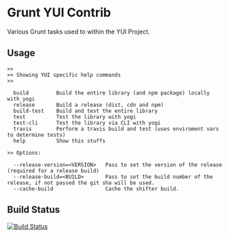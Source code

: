Grunt YUI Contrib
=================

Various Grunt tasks used to within the YUI Project.

Usage
-----

```
>> 
>> Showing YUI specific help commands
>> 

  build         Build the entire library (and npm package) locally with yogi
  release       Build a release (dist, cdn and npm)
  build-test    Build and test the entire library
  test          Test the library with yogi
  test-cli      Test the library via CLI with yogi
  travis        Perform a travis build and test (uses enviroment vars to determine tests)
  help          Show this stuffs

>> Options:

  --release-version=<VERSION>   Pass to set the version of the release (required for a release build)
  --release-build=<BUILD>       Pass to set the build number of the release, if not passed the git sha will be used.
  --cache-build                 Cache the shifter build.
```

Build Status
------------

[![Build Status](https://secure.travis-ci.org/yui/grunt-yui-contrib.png?branch=master)](http://travis-ci.org/yui/grunt-yui-contrib)
